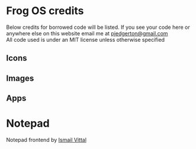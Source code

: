 # Frog OS credits
Below credits for borrowed code will be listed.
If you see your code here or anywhere else on this website email me at <a href="mailto:pjedgerton@gmail.com">pjedgerton@gmail.com</a>
<br>
All code used is under an MIT license unless otherwise specified
## Icons

## Images

## Apps

# Notepad 
Notepad frontend by [Ismail Vittal](https://codepen.io/ismailvtl)